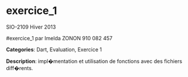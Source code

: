 exercice_1
=========
SIO-2109 Hiver 2013

#exercice_1 par Imelda ZONON 910 082 457

**Categories**: Dart, Evaluation, Exercice 1

**Description**:
impl�mentation et utilisation de fonctions avec des fichiers diff�rents.
